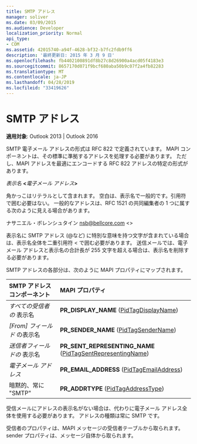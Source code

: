 ```yaml
---
title: SMTP アドレス
manager: soliver
ms.date: 03/09/2015
ms.audience: Developer
localization_priority: Normal
api_type:
- COM
ms.assetid: 42015740-a94f-4628-bf32-b7fc2fdb9ff6
description: '最終更新日: 2015 年 3 月 9 日'
ms.openlocfilehash: fb4402100891df8b27c8d26900a4acd05f4183e3
ms.sourcegitcommit: 8657170d071f9bcf680aba50b9c07f2a4fb82283
ms.translationtype: MT
ms.contentlocale: ja-JP
ms.lasthandoff: 04/28/2019
ms.locfileid: "33419626"
---
```

# <a name="smtp-addresses"></a>SMTP アドレス

  
  
**適用対象**: Outlook 2013 | Outlook 2016 
  
SMTP 電子メール アドレスの形式は RFC 822 で定義されています。 MAPI コンポーネントは、その標準に準拠するアドレスを処理する必要があります。 ただし、MAPI アドレスを最適にエンコードする RFC 822 アドレスの特定の形式があります。
  
 _表示名_ **\<**_電子メール アドレス_**\>**
  
角かっこはリテラルとして含まれます。 空白は、表示名で一般的です。引用符で囲む必要はない。 一般的なアドレスは、RFC 1521 の共同編集者の 1 つに属する次のように見える場合があります。
  
ナサニエル・ボレンシュタイン nsb@bellcore.com \<\>
  
表示名に SMTP アドレス (@など) に特別な意味を持つ文字が含まれている場合は、表示名全体を二重引用符 \< で囲む必要があります。 送信メールでは、電子メール アドレスと表示名の合計長が 255 文字を超える場合は、表示名を削除する必要があります。
  
SMTP アドレスの各部分は、次のように MAPI プロパティにマップされます。
  
|**SMTP アドレス コンポーネント**|**MAPI プロパティ**|
|:-----|:-----|
| _すべての受信者の_ 表示名  <br/> |**PR_DISPLAY_NAME** ([PidTagDisplayName](pidtagdisplayname-canonical-property.md))  <br/> |
| _[From] フィールド_ の表示名  <br/> |**PR_SENDER_NAME** ([PidTagSenderName](pidtagsendername-canonical-property.md))  <br/> |
| _送信者フィールドの_ 表示名  <br/> |**PR_SENT_REPRESENTING_NAME** ([PidTagSentRepresentingName](pidtagsentrepresentingname-canonical-property.md))  <br/> |
| _電子メール アドレス_ <br/> |**PR_EMAIL_ADDRESS** ([PidTagEmailAddress](pidtagemailaddress-canonical-property.md))  <br/> |
|暗黙的、常に "SMTP"  <br/> |**PR_ADDRTYPE** ([PidTagAddressType](pidtagaddresstype-canonical-property.md))  <br/> |
   
受信メールにアドレスの表示名がない場合は、代わりに電子メール アドレス全体を使用する必要があります。 アドレスの種類は常に SMTP です。
  
受信者のプロパティは、MAPI メッセージの受信者テーブルから取られます。sender プロパティは、メッセージ自体から取られます。
  


